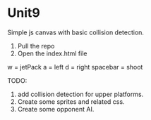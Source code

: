 # Unit9

Simple js canvas with basic collision detection.

1. Pull the repo
2. Open the index.html file

w = jetPack
a = left
d = right
spacebar = shoot

TODO: 
1. add collision detection for upper platforms.
2. Create some sprites and related css.
3. Create some opponent AI.
